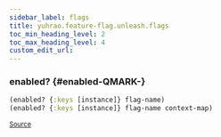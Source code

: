 ```yaml
---
sidebar_label: flags
title: yuhrao.feature-flag.unleash.flags
toc_min_heading_level: 2
toc_max_heading_level: 4
custom_edit_url:
---
```






### enabled? {#enabled-QMARK-}
``` clojure
(enabled? {:keys [instance]} flag-name)
(enabled? {:keys [instance]} flag-name context-map)
```

<p><sub><a href="https://github.com/yuhrao/big-bang/blob/main//src/yuhrao/feature_flag/unleash/flags.clj#L5-L11">Source</a></sub></p>
